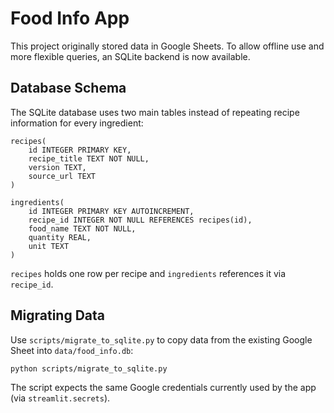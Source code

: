 # Food Info App

This project originally stored data in Google Sheets. To allow offline use and more flexible queries, an SQLite backend is now available.

## Database Schema

The SQLite database uses two main tables instead of repeating recipe information for every ingredient:

```
recipes(
    id INTEGER PRIMARY KEY,
    recipe_title TEXT NOT NULL,
    version TEXT,
    source_url TEXT
)

ingredients(
    id INTEGER PRIMARY KEY AUTOINCREMENT,
    recipe_id INTEGER NOT NULL REFERENCES recipes(id),
    food_name TEXT NOT NULL,
    quantity REAL,
    unit TEXT
)
```

`recipes` holds one row per recipe and `ingredients` references it via `recipe_id`.

## Migrating Data

Use `scripts/migrate_to_sqlite.py` to copy data from the existing Google Sheet into `data/food_info.db`:

```bash
python scripts/migrate_to_sqlite.py
```

The script expects the same Google credentials currently used by the app (via `streamlit.secrets`).

